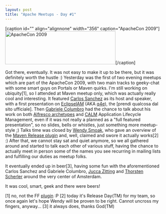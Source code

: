 ```yaml
---
layout: post
title: "Apache Meetups - Day #1"
---
```

[caption id="" align="alignnone" width="356" caption="ApacheCon 2009"]<a href="http://www.eu.apachecon.com/c/aceu2009/"><img title="ApacheCon 2009" src="http://us.apachecon.com/page_attachments/0000/0035/feather.gif" alt="ApacheCon 2009" width="356" height="107" /></a>[/caption]

Got there, eventually. It was not easy to make it up to be there, but it was definitely worth the hustle :)
Yesterday was the first of two evening meetups which are part of the ApacheCon 2009, with two main tracks to geeky-chat with some smart guys on Portals or Maven quirks.
I'm still working on ubiquity[1], so I attended at Maven meetup only, which was actually really cool and interesting.
It featured <a title="Carlos Sanchez weblog" href="http://blog.carlossanchez.eu/">Carlos Sanchez</a> as its host and speaker, with a first presentation on <a title="Eclipse IAM homepage" href="http://www.eclipse.org/iam/">EclipseIAM</a> (AKA <a title="Q4E (legacy but still updated) page on google code" href="http://code.google.com/p/q4e/">q4e</a>), the [prendi qualcosa dal sito ufficiale]. Then <a title="Gabriele Columbro's weblog" href="http://mindthegab.com/">Gabriele Columbro</a> had the chance to talk about his work on both <a title="Maven Alfresco archetypes page on Google code" href="http://code.google.com/p/maven-alfresco-archetypes/">Alfresco archetypes</a> and <a title="CALM page on Google code" href="http://code.google.com/p/maven-calm/">CALM</a> Application Lifecycle Management, even if it was not really a planned as a "full featured presentation", so no slides, bells or whistles, just something more meetup-style ;)
Talks time was closed by <a title="Weny Smoak personal page" href="http://wsmoak.net/">Wendy Smoak</a>, who gave an overview of the <a title="Maven release plugin site" href="http://maven.apache.org/plugins/maven-release-plugin/">Maven Release plugin</a> and, well, claimed and swore it actually works[2] :)
After that, we cannot stay sat and quiet anymore, so we all gathered around and started to talk each other of various stuff, having the chance to actually meet in person some of the names you see recurring in mailing lists and fulfilling our duties as meetup folks.

It eventually ended up in beer[3], having some fun with the aforementioned Carlos Sanchez and Gabriele Columbro, <a title="Jucca Zitting weblog" href="http://jukkaz.wordpress.com/">Jucca Zitting</a> and <a title="Thorsten Scherler personal page" href="http://www.target-x.de/about.html">Thorsten Scherler</a> around the very center of Amsterdam.

It was cool, smart, geek and there were beers!

[1] no, not the FF <a title="Ubiquity on Mozilla Labs" href="https://wiki.mozilla.org/Labs/Ubiquity">plugin</a> :P
[2] today it's Release Day(TM) for my team, so once again let's hope Wendy will be proven to be right. Cannot uncross my fingers, anyway...
[3] it always does, thanks God(TM)